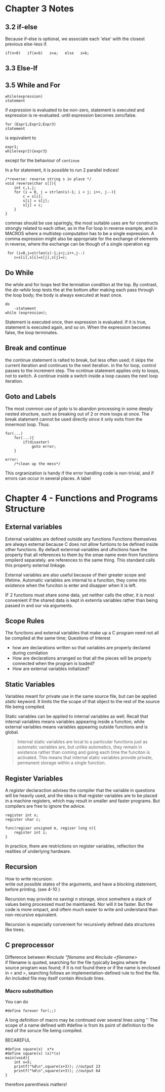 # Chapter 3 Notes 
## 3.2 if-else 
Because if-else is optional, we associate each 'else' with the closest previous else-less if. 

`
 if(n>0)  
if(a>b)  
  z=a;  
 else  
  z=b;  
`

## 3.3 Else-If 
## 3.5 While and For
```
while(expression)  
statement  
```

if *expression* is evaluated to be non-zero, statement is executed and expression is re-evaluated. until expression becomes zero/false. 

```
for (Expr1;Expr2;Expr3)  
statement  
```

is equivalent to  
```
expr1;
while(expr2){expr3}
```  
except for the behaviour of `continue`

In a for statement, it is possible to run 2 parallel indices!
```
/*reverse: reverse string s in place */ 
void reverse(char s[]){
    int c,i,j;
    for (i = 0, j = strlen(s)-1; i < j; i++, j--){
        c = s[i]; 
        s[i] = s[j];
        s[j] = c;
    }
}
```  
commas should be use sparingly, the most suitable uses are for constructs strongly related to each other, as in the For loop in reverse example, and in MACROS where a multistep computation has to be a single expression. A comma expression might also be appropriate for the exchange of elements in reverse, where the exchange can be though of a single operation eg: 

```
 for (i=0,j=strlen(s)-1;i<j;i++,j--)
    c=s[i],s[i]=s[j],s[j]=c;  
```

## Do While
the while and for loops test the termiation condition at the top. By contrast, the *do-while* loop tests the at the bottom after making each pass through the loop body; the body is always executed at least once. 

```
do
    -statement
while (expression); 
```
Statement is executed once, then expression is evaluated. If it is true, statement is executed again, and so on. When the expression becomes false, the loop terminates.

## Break and continue

the continue statement is ralted to break, but less often used; it skips the current iteration and continues to the next iteration. in the for loop, control passes to the increment step. The ocntinue statement applies only to loops, not to switch. A continue inside a switch inside a loop causes the next loop iteration. 

## Goto and Labels
The most common use of *goto* is to abandon processing in some deeply nested structure, such as breaking out of 2 or more loops at once. The break statement cannot be used directly since it only exits from the innermost loop. Thus: 

```
for(...)
    for(...){
        if(disaster)
            goto error; 
    }

error:
    /*clean up the mess*/
```

This orgranization is handy if the error handling code is non-trivial, and if errors can occur in several places. 
A label 


# Chapter 4 - Functions and Programs Structure

## External variables
External variables are defined outside any functions 
Functions themselves are always external because C does not allow funtions to be defined inside other functions. 
By default extenrnal variables and ufnctions have the property that all references to them by the smae name even from functions ompilerd separately. are references to the same thing. This standard calls this property external linkage.

External variables are also useful because of their greater scope and lifetime. Automatic variables are internal to a funciton, they come into existence when the funciton is enter and disapper when it is left. 

IF 2 functions must share some data, yet neither calls the other, it is most convenient if the shared data is kept in extenrla variables rather than being passed in and our via arguments. 

## Scope Rules
The functions and external variables that make up a C program need not all be compiled at  the same time; 
Questions of Interest   
- how are declarations written so that variables are properly declared during comilation
- How are declarations arranged so that all the pieces will be properly connected when the program is loaded? 
- How are external variables initialized? 

## Static Variables
Variables meant for private use in the same source file, but can be applied *static* keyword. It limits the the scope of that object to the rest of the source file being compiled. 

Static variables can be applied to internal variables as well. Recall that internal variables means variables appearing inside a funciton, while external variables means variables appearing outside functions and is global. 
> Internal static variables are local to a particular functions just as automatic variables are, but unlike automatics, they remain in existence rather than coming and going each time the funciton is activated. This means that internal static variables provide private, permanent storage within a single function. 



## Register Variables
A *register* declaraction advises the compiler that the variable in questions will be heavily used, and the idea is that register variables are to be placed in a machine registers, which may result in smaller and faster programs. But compilers are free to ignore the advice. 

```
register int x; 
register char c;

func(regiser unsigned m, regiser long n){
    register int i; 
}
```
In practice, there are restrictions on register variables, reflection the realities of underlying hardware. 

## Recursion
How to write recursion:  
write out possible states of the arguments,
and have a blocking statement, before   printing. (see 4-10 )

Recursion may provide no savingi n storage, since somwhere a stack of values being processed must be maintianed. Nor will it be faster. But the code is more ompact, and oftem much easier to write and understand than non-recursive equivalent. 

Recursion is especially convenient for recursively defined data structures like trees. 

## C preprocessor

Difference between *#include "filename* and *#include \<filename\>*  
if filename is quoted, searching for the file typically begins where the source program was found; if it is not found there or if the name is enclosed in < and >, searching follows an implementation-defined rule to find the file. An included file may itself contain *#include* lines. 

### Macro substituition
You can do 

```
#define forever for(;;)
```
A long definition of macro may be continued over several lines using '\' 
The scope of a name defined with #define is from its point of definition to the ned of the soruce file being compiled. 

BECAREFUL

```
#define square(x)  x*x 
#define square(x) (x)*(x)
main(void){
    int x=5; 
    printf("%d\n",square(x+3)); //output 23
    printf("%d\n",square(x+3)); //output 64 
}
```
therefore parenthesis matters!


